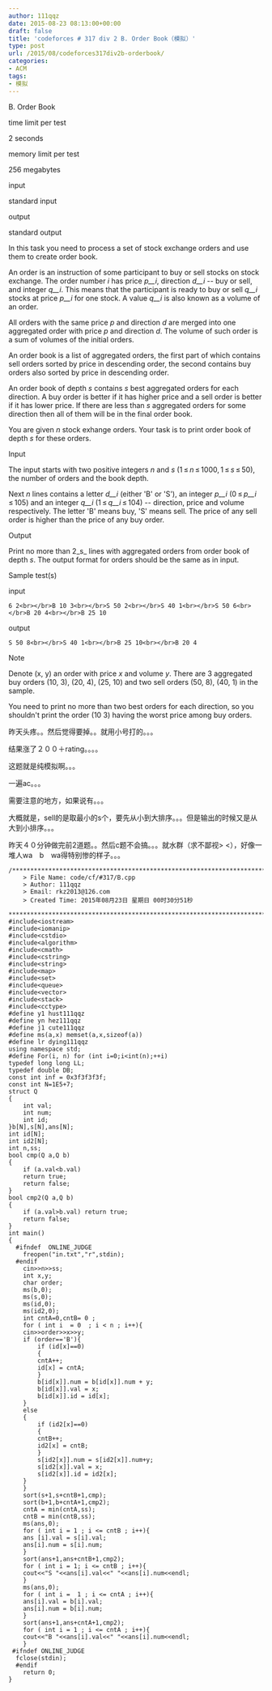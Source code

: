```yaml
---
author: 111qqz
date: 2015-08-23 08:13:00+00:00
draft: false
title: 'codeforces # 317 div 2 B. Order Book（模拟）'
type: post
url: /2015/08/codeforces317div2b-orderbook/
categories:
- ACM
tags:
- 模拟
---
```





B. Order Book







time limit per test


2 seconds







memory limit per test


256 megabytes







input


standard input







output


standard output










In this task you need to process a set of stock exchange orders and use them to create order book.




An order is an instruction of some participant to buy or sell stocks on stock exchange. The order number _i_ has price _p__i_, direction _d__i_ -- buy or sell, and integer _q__i_. This means that the participant is ready to buy or sell _q__i_ stocks at price _p__i_ for one stock. A value _q__i_ is also known as a volume of an order.




All orders with the same price _p_ and direction _d_ are merged into one aggregated order with price _p_ and direction _d_. The volume of such order is a sum of volumes of the initial orders.




An order book is a list of aggregated orders, the first part of which contains sell orders sorted by price in descending order, the second contains buy orders also sorted by price in descending order.




An order book of depth _s_ contains _s_ best aggregated orders for each direction. A buy order is better if it has higher price and a sell order is better if it has lower price. If there are less than _s_ aggregated orders for some direction then all of them will be in the final order book.




You are given _n_ stock exhange orders. Your task is to print order book of depth _s_ for these orders.










Input




The input starts with two positive integers _n_ and _s_ (1 ≤ _n_ ≤ 1000, 1 ≤ _s_ ≤ 50), the number of orders and the book depth.




Next _n_ lines contains a letter _d__i_ (either 'B' or 'S'), an integer _p__i_ (0 ≤ _p__i_ ≤ 105) and an integer _q__i_ (1 ≤ _q__i_ ≤ 104) -- direction, price and volume respectively. The letter 'B' means buy, 'S' means sell. The price of any sell order is higher than the price of any buy order.










Output




Print no more than 2_s_ lines with aggregated orders from order book of depth _s_. The output format for orders should be the same as in input.










Sample test(s)










input



    
    6 2<br></br>B 10 3<br></br>S 50 2<br></br>S 40 1<br></br>S 50 6<br></br>B 20 4<br></br>B 25 10










output



    
    S 50 8<br></br>S 40 1<br></br>B 25 10<br></br>B 20 4
















Note




Denote (x, y) an order with price _x_ and volume _y_. There are 3 aggregated buy orders (10, 3), (20, 4), (25, 10) and two sell orders (50, 8), (40, 1) in the sample.




You need to print no more than two best orders for each direction, so you shouldn't print the order (10 3) having the worst price among buy orders.







昨天头疼。。然后觉得要掉。。就用小号打的。。。




结果涨了２００＋rating。。。。




这题就是纯模拟啊。。。




一遍ac。。。




需要注意的地方，如果说有。。。




大概就是，sell的是取最小的s个，要先从小到大排序。。。但是输出的时候又是从大到小排序。。。




昨天４０分钟做完前2道题。。然后c题不会搞。。。就水群（求不鄙视> <），好像一堆人wa　b　wa得特别惨的样子。。。


 

    
    /*************************************************************************
    	> File Name: code/cf/#317/B.cpp
    	> Author: 111qqz
    	> Email: rkz2013@126.com 
    	> Created Time: 2015年08月23日 星期日 00时30分51秒
     ************************************************************************/
    #include<iostream>
    #include<iomanip>
    #include<cstdio>
    #include<algorithm>
    #include<cmath>
    #include<cstring>
    #include<string>
    #include<map>
    #include<set>
    #include<queue>
    #include<vector>
    #include<stack>
    #include<cctype>
    #define y1 hust111qqz
    #define yn hez111qqz
    #define j1 cute111qqz
    #define ms(a,x) memset(a,x,sizeof(a))
    #define lr dying111qqz
    using namespace std;
    #define For(i, n) for (int i=0;i<int(n);++i)  
    typedef long long LL;
    typedef double DB;
    const int inf = 0x3f3f3f3f;
    const int N=1E5+7;
    struct Q
    {
        int val;
        int num;
        int id;
    }b[N],s[N],ans[N];
    int id[N];
    int id2[N];
    int n,ss;
    bool cmp(Q a,Q b)
    {
        if (a.val<b.val)
    	return true;
        return false;
    }
    bool cmp2(Q a,Q b)
    {
        if (a.val>b.val) return true;
        return false;
    }
    int main()
    {
      #ifndef  ONLINE_JUDGE 
        freopen("in.txt","r",stdin); 
      #endif
        cin>>n>>ss;
        int x,y;
        char order;
        ms(b,0);
        ms(s,0);
        ms(id,0);
        ms(id2,0);
        int cntA=0,cntB= 0 ;
        for ( int i  = 0  ; i < n ; i++){
    	cin>>order>>x>>y;
    	if (order=='B'){
    	    if (id[x]==0)
    	    {
    		cntA++;
    		id[x] = cntA;
    	    }
    	    b[id[x]].num = b[id[x]].num + y;
    	    b[id[x]].val = x;
    	    b[id[x]].id = id[x];
    	}
    	else
    	{
    	    if (id2[x]==0)
    	    {
    		cntB++;
    		id2[x] = cntB;
    	    }
    	    s[id2[x]].num = s[id2[x]].num+y;
    	    s[id2[x]].val = x;
    	    s[id2[x]].id = id2[x];
    	}
        }
        sort(s+1,s+cntB+1,cmp);
        sort(b+1,b+cntA+1,cmp2);
        cntA = min(cntA,ss);
        cntB = min(cntB,ss);
        ms(ans,0);
        for ( int i = 1 ; i <= cntB ; i++){
    	ans [i].val = s[i].val;
    	ans[i].num = s[i].num;
        }
        sort(ans+1,ans+cntB+1,cmp2);
        for ( int i = 1; i <= cntB ; i++){
    	cout<<"S "<<ans[i].val<<" "<<ans[i].num<<endl;
        }
        ms(ans,0);
        for ( int i =  1 ; i <= cntA ; i++){
    	ans[i].val = b[i].val;
    	ans[i].num = b[i].num;
        }
        sort(ans+1,ans+cntA+1,cmp2);
        for ( int i = 1 ; i <= cntA ; i++){
    	cout<<"B "<<ans[i].val<<" "<<ans[i].num<<endl;
        }
     #ifndef ONLINE_JUDGE  
      fclose(stdin);
      #endif
    	return 0;
    }
    



